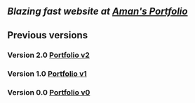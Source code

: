 ## _Blazing fast website at [Aman's Portfolio](https://amanchand.com.np)_

## Previous versions

### Version 2.0 [Portfolio v2](https://v2.amanchand.com.np)

### Version 1.0 [Portfolio v1](https://v1.amanchand.com.np)

### Version 0.0 [Portfolio v0](https://v0.amanchand.com.np)
